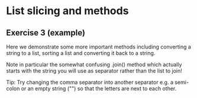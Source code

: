# List slicing and methods
## Exercise 3 (example)

Here we demonstrate some more important methods including converting a string to a list, sorting a list and converting it back to a string.

Note in particular the somewhat confusing .join() method which actually starts with the string you will use as separator rather than the list to join!

Tip: Try changing the comma separator into another separator e.g. a semi-colon or an empty string ("") so that the letters are next to each other.